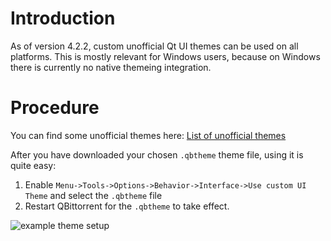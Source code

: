 # Introduction

As of version 4.2.2, custom unofficial Qt UI themes can be used on all platforms. This is mostly relevant for Windows users, because on Windows there is currently no native themeing integration.

# Procedure

You can find some unofficial themes here: [List of unofficial themes](wiki/List-of-known-qBittorrent-themes)

After you have downloaded your chosen `.qbtheme` theme file, using it is quite easy:

1. Enable `Menu->Tools->Options->Behavior->Interface->Use custom UI Theme` and select the `.qbtheme` file
2. Restart QBittorrent for the `.qbtheme` to take effect.

![example theme setup](https://user-images.githubusercontent.com/36061843/77887653-cef5f680-721f-11ea-88ab-d7b33c190f9b.png)